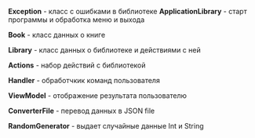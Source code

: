 **Exception** - класс с ошибками в библиотеке
**ApplicationLibrary** - старт программы и обработка меню и выхода

**Book** - класс данных о книге

**Library** - класс данных о библиотеке и действиями с ней

**Actions** - набор действий с библиотекой

**Handler** - обработчкик команд пользователя

**ViewModel** - отображение результата пользователю

**ConverterFile** - перевод данных в JSON file

**RandomGenerator** - выдает случайные данные Int и String
